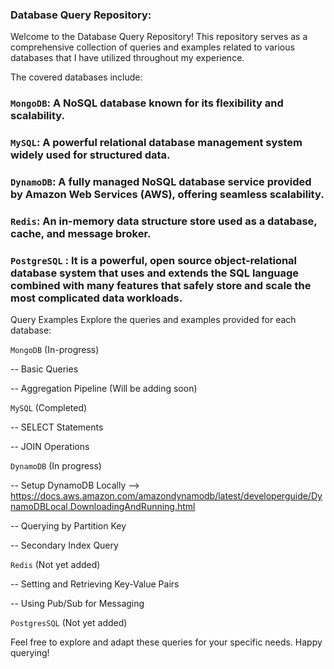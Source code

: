 ### Database Query Repository:

Welcome to the Database Query Repository! This repository serves as a comprehensive collection of queries and examples related to various databases that I have utilized throughout my experience. 

The covered databases include:

### `MongoDB`: A NoSQL database known for its flexibility and scalability.

### `MySQL`: A powerful relational database management system widely used for structured data.

### `DynamoDB`: A fully managed NoSQL database service provided by Amazon Web Services (AWS), offering seamless scalability.

### `Redis`: An in-memory data structure store used as a database, cache, and message broker.

### `PostgreSQL` : It is a powerful, open source object-relational database system that uses and extends the SQL language combined with many features that safely store and scale the most complicated data workloads.

Query Examples
Explore the queries and examples provided for each database:

``MongoDB`` (In-progress)

-- Basic Queries

-- Aggregation Pipeline (Will be adding soon)

``MySQL`` (Completed)

-- SELECT Statements

-- JOIN Operations

``DynamoDB`` (In progress)

-- Setup DynamoDB Locally --> https://docs.aws.amazon.com/amazondynamodb/latest/developerguide/DynamoDBLocal.DownloadingAndRunning.html 

-- Querying by Partition Key

-- Secondary Index Query

``Redis`` (Not yet added)

-- Setting and Retrieving Key-Value Pairs

-- Using Pub/Sub for Messaging

``PostgresSQL`` (Not yet added)

Feel free to explore and adapt these queries for your specific needs. Happy querying!
